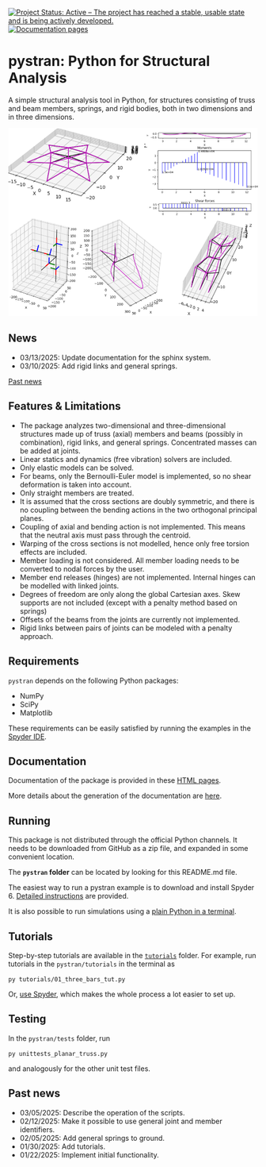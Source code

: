 [![Project Status: Active – The project has reached a stable, usable state and is being actively developed.](http://www.repostatus.org/badges/latest/active.svg)](http://www.repostatus.org/#active)
[![Documentation pages](https://img.shields.io/badge/documentation-blue)](https://petrkryslucsd.github.io/pystran)
 
# pystran: Python for Structural Analysis

A simple structural analysis tool in Python, for structures consisting of truss
and beam members, springs, and rigid bodies, both in two dimensions and in three dimensions.


![Alt pystran capabilities in graphic abstract](docs/splash.png)

## News

- 03/13/2025: Update documentation for the sphinx system.
- 03/10/2025: Add rigid links and general springs.


[Past news](#past-news)

## Features & Limitations


- The package analyzes two-dimensional and three-dimensional structures made up
  of truss (axial) members and beams (possibly in combination), rigid links, and
  general springs. Concentrated masses can be added at joints.
- Linear statics and dynamics (free vibration) solvers are included.
- Only elastic models can be solved.
- For beams, only the Bernoulli-Euler model is implemented, so no shear
  deformation is taken into account.
- Only straight members are treated.
- It is assumed that the cross sections are doubly symmetric, and there is no coupling between the bending actions in the
  two orthogonal principal planes.
- Coupling of axial and bending action is not implemented. This means that the
  neutral axis must pass through the centroid.
- Warping of the cross sections is not modelled, hence only free torsion
  effects are included.
- Member loading is not considered. All member loading needs to be converted to
  nodal forces by the user.
- Member end releases (hinges)
  are not implemented. Internal hinges can be modelled with linked joints. 
- Degrees of freedom are only along the global Cartesian axes. Skew supports
  are not included (except with a penalty method based on springs)
- Offsets of the beams from the joints are currently not implemented.
- Rigid links between pairs of joints can be modeled with a penalty approach.


## Requirements

`pystran` depends on the following Python packages: 
- NumPy
- SciPy
- Matplotlib

These requirements can be easily satisfied by running the examples in the [Spyder IDE](docs/spyder/spyder.md).

## Documentation

Documentation of the package is provided in these [HTML pages](https://petrkryslucsd.github.io/pystran).

More details about the generation of the documentation are [here](docs/make_docs.md).

## Running

This package is not distributed through the official Python channels.
It needs to be downloaded from GitHub as a zip file, and expanded in some convenient location. 

The __`pystran` folder__ can be located by looking for this README.md file.

The easiest way to run a pystran example is to download and install Spyder 6.
[Detailed instructions](docs/spyder/spyder.md) are provided. 

It is also possible to run simulations using a [plain Python in a terminal](docs/terminal/terminal.md).


## Tutorials

Step-by-step tutorials are available in the [`tutorials`](./tutorials) folder. 
For example, run tutorials in the `pystran/tutorials` in the terminal  as 
```
py tutorials/01_three_bars_tut.py
```

Or, [use Spyder](docs/spyder/spyder.md), which makes the whole process a lot easier to set up.


## Testing

In the `pystran/tests` folder, run 
```
py unittests_planar_truss.py 
```
and analogously for the other unit test files.

## <a name="past-news"></a>Past news

- 03/05/2025: Describe the operation of the scripts.
- 02/12/2025: Make it possible to use general joint and member identifiers.
- 02/05/2025: Add general springs to ground.
- 01/30/2025: Add tutorials.
- 01/22/2025: Implement initial functionality. 
